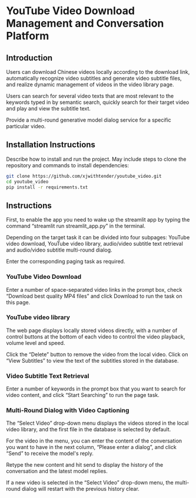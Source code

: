 # YouTube Video Download Management and Conversation Platform

##      Introduction
Users can download Chinese videos locally according to the download link, automatically recognize video subtitles and generate video subtitle files, and realize dynamic management of videos in the video library page.   

Users can search for several video texts that are most relevant to the keywords typed in by semantic search, quickly search for their target video and play and view the subtitle text.  

Provide a multi-round generative model dialog service for a specific particular video.

## Installation Instructions
Describe how to install and run the project. May include steps to clone the repository and commands to install dependencies:
```bash
git clone https://github.com/xjwithtender/youtube_video.git
cd youtube_video
pip install -r requirements.txt
```

## Instructions
First, to enable the app you need to wake up the streamlit app by typing the command “streamlit run streamlit_app.py” in the terminal.

Depending on the target task it can be divided into four subpages: YouTube video download, YouTube video library, audio/video subtitle text retrieval and audio/video subtitle multi-round dialog.  

Enter the corresponding paging task as required.
### YouTube Video Download
Enter a number of space-separated video links in the prompt box, check “Download best quality MP4 files” and click Download to run the task on this page.

### YouTube video library
The web page displays locally stored videos directly, with a number of control buttons at the bottom of each video to control the video playback, volume level and speed.  

Click the “Delete” button to remove the video from the local video. 
Click on “View Subtitles” to view the text of the subtitles stored in the database.

### Video Subtitle Text Retrieval
Enter a number of keywords in the prompt box that you want to search for video content, and click “Start Searching” to run the page task.

### Multi-Round Dialog with Video Captioning
The “Select Video” drop-down menu displays the videos stored in the local video library, and the first file in the database is selected by default.

For the video in the menu, you can enter the content of the conversation you want to have in the next column, “Please enter a dialog”, and click “Send” to receive the model's reply.  

Retype the new content and hit send to display the history of the conversation and the latest model replies.  

If a new video is selected in the “Select Video” drop-down menu, the multi-round dialog will restart with the previous history clear.


